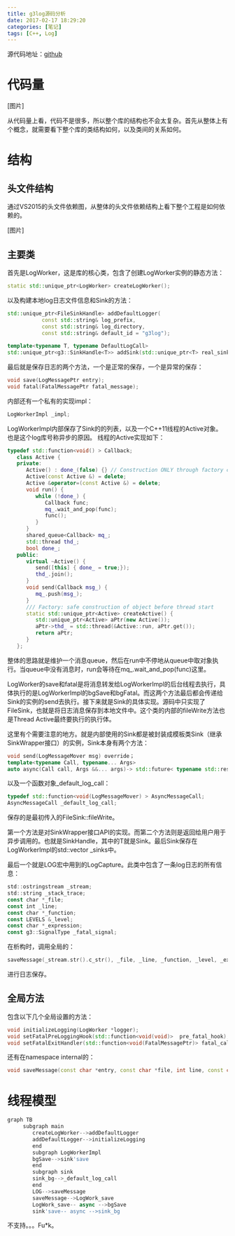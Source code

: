 ```yaml
---
title: g3log源码分析
date: 2017-02-17 18:29:20
categories: [笔记]
tags: [C++, Log]
---
```


源代码地址：[github](https://github.com/KjellKod/g3log)
# 代码量

[图片]

从代码量上看，代码不是很多，所以整个库的结构也不会太复杂。首先从整体上有个概念，就需要看下整个库的类结构如何，以及类间的关系如何。


# 结构
## 头文件结构

通过VS2015的头文件依赖图，从整体的头文件依赖结构上看下整个工程是如何依赖的。

[图片]

## 主要类

首先是LogWorker，这是库的核心类，包含了创建LogWorker实例的静态方法：

```cpp
static std::unique_ptr<LogWorker> createLogWorker();
```

以及构建本地log日志文件信息和Sink的方法：

```cpp
std::unique_ptr<FileSinkHandle> addDefaultLogger(
		   const std::string& log_prefix, 
		   const std::string& log_directory, 
		   const std::string& default_id = "g3log");
           
template<typename T, typename DefaultLogCall>
std::unique_ptr<g3::SinkHandle<T>> addSink(std::unique_ptr<T> real_sink, DefaultLogCall call);
```

最后就是保存日志的两个方法，一个是正常的保存，一个是异常的保存：

```cpp
void save(LogMessagePtr entry);
void fatal(FatalMessagePtr fatal_message);
```

内部还有一个私有的实现impl：

```cpp
LogWorkerImpl _impl;
```

LogWorkerImpl内部保存了Sink的的列表，以及一个C++11线程的Active对象。也是这个log库号称异步的原因。
线程的Active实现如下：

```cpp
typedef std::function<void() > Callback;
   class Active {
   private:
      Active() : done_(false) {} // Construction ONLY through factory createActive();
      Active(const Active &) = delete;
      Active &operator=(const Active &) = delete;
      void run() {
         while (!done_) {
            Callback func;
            mq_.wait_and_pop(func);
            func();
         }
      }
      shared_queue<Callback> mq_;
      std::thread thd_;
      bool done_;
   public:
      virtual ~Active() {
         send([this] { done_ = true;});
         thd_.join();
      }
      void send(Callback msg_) {
         mq_.push(msg_);
      }
      /// Factory: safe construction of object before thread start
      static std::unique_ptr<Active> createActive() {
         std::unique_ptr<Active> aPtr(new Active());
         aPtr->thd_ = std::thread(&Active::run, aPtr.get());
         return aPtr;
      }
   };
```

整体的思路就是维护一个消息queue，然后在run中不停地从queue中取对象执行。当queue中没有消息时，run会等待在mq_.wait_and_pop(func)这里。

LogWorker的save和fatal是将消息转发给LogWorkerImpl的后台线程去执行，具体执行的是LogWorkerImpl的bgSave和bgFatal。而这两个方法最后都会传递给Sink<T>的实例的send去执行。接下来就是Sink的具体实现。源码中只实现了FileSink，也就是将日志消息保存到本地文件中。这个类的内部的fileWrite方法也是Thread Active最终要执行的执行体。

这里有个需要注意的地方。就是内部使用的Sink都是被封装成模板类Sink<T>（继承SinkWrapper接口）的实例，Sink<T>本身有两个方法：

```cpp
void send(LogMessageMover msg) override；
template<typename Call, typename... Args>
auto async(Call call, Args &&... args)-> std::future< typename std::result_of<decltype(call)(T, Args...)>::type>();
```

以及一个函数对象_default_log_call：
```cpp
typedef std::function<void(LogMessageMover) > AsyncMessageCall;
AsyncMessageCall _default_log_call;
```

保存的是最初传入的FileSink::fileWrite。

第一个方法是对SinkWrapper接口API的实现。而第二个方法则是返回给用户用于异步调用的。也就是SinkHandle<T>，其中的T就是Sink<T>。最后Sink<FileSink>保存在LogWorkerImpl的std::vector _sinks中。

最后一个就是LOG宏中用到的LogCapture。此类中包含了一条log日志的所有信息：

```js
std::ostringstream _stream;
std::string _stack_trace;
const char *_file;
const int _line;
const char *_function;
const LEVELS &_level;
const char *_expression;
const g3::SignalType _fatal_signal;
```

在析构时，调用全局的：

```cpp
saveMessage(_stream.str().c_str(), _file, _line, _function, _level, _expression, _fatal_signal, _stack_trace.c_str());
```

进行日志保存。

## 全局方法
包含以下几个全局设置的方法：

```cpp
void initializeLogging(LogWorker *logger);
void setFatalPreLoggingHook(std::function<void(void)>  pre_fatal_hook);
void setFatalExitHandler(std::function<void(FatalMessagePtr)> fatal_call);
```

还有在namespace internal的：

```cpp
void saveMessage(const char *entry, const char *file, int line, const char *function, const LEVELS &level, const char *boolean_expression, int fatal_signal, const char *stack_trace)
```

# 线程模型
```js
graph TB
	 subgraph main
        createLogWorker-->addDefaultLogger
        addDefaultLogger-->initializeLogging
        end
        subgraph LogWorkerImpl
        bgSave-->sink'save
        end
        subgraph sink
        sink_bg-->_default_log_call
        end
        LOG-->saveMessage
        saveMessage-->LogWork_save
        LogWork_save-- async -->bgSave
        sink'save-- async -->sink_bg
```
不支持。。。Fu*k。